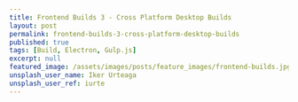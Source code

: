 ```yaml
---
title: Frontend Builds 3 - Cross Platform Desktop Builds
layout: post
permalink: frontend-builds-3-cross-platform-desktop-builds
published: true
tags: [Build, Electron, Gulp.js]
excerpt: null
featured_image: /assets/images/posts/feature_images/frontend-builds.jpg
unsplash_user_name: Iker Urteaga
unsplash_user_ref: iurte
---
```

